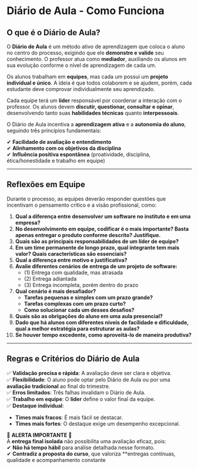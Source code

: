 # **Diário de Aula - Como Funciona**

## **O que é o Diário de Aula?**
O **Diário de Aula** é um método ativo de aprendizagem que coloca o aluno no centro do processo, exigindo que ele **demonstre e valide** seu conhecimento. O professor atua como **mediador**, auxiliando os alunos em sua evolução conforme o nível de aprendizagem de cada um.

Os alunos trabalham em **equipes**, mas cada um possui um **projeto individual e único**. A ideia é que todos colaborem e se ajudem, porém, cada estudante deve comprovar individualmente seu aprendizado.

Cada equipe terá um **líder** responsável por coordenar a interação com o professor. Os alunos devem **discutir, questionar, consultar e opinar**, desenvolvendo tanto suas **habilidades técnicas** quanto **interpessoais**.

O Diário de Aula incentiva a **aprendizagem ativa** e a **autonomia do aluno**, seguindo três princípios fundamentais:

✔ **Facilidade de avaliação e entendimento**  
✔ **Alinhamento com os objetivos da disciplina**  
✔ **Influência positiva espontânea** (proatividade, disciplina, ética/honestidade e trabalho em equipe)  

---

## **Reflexões em Equipe**
Durante o processo, as equipes deverão responder questões que incentivam o pensamento crítico e a visão profissional, como:

1. **Qual a diferença entre desenvolver um software no instituto e em uma empresa?**
2. **No desenvolvimento em equipe, codificar é o mais importante? Basta apenas entregar o produto conforme descrito? Justifique.**
3. **Quais são as principais responsabilidades de um líder de equipe?**
4. **Em um time permanente de longo prazo, qual integrante tem mais valor? Quais características são essenciais?**
5. **Qual a diferença entre motivo e justificativa?**
6. **Avalie diferentes cenários de entrega de um projeto de software:**
   - (1) Entrega com qualidade, mas atrasada
   - (2) Entrega adiantada
   - (3) Entrega incompleta, porém dentro do prazo
7. **Qual cenário é mais desafiador?**
   - **Tarefas pequenas e simples com um prazo grande?**
   - **Tarefas complexas com um prazo curto?**
   - **Como solucionar cada um desses desafios?**
8. **Quais são as obrigações do aluno em uma aula presencial?**
9. **Dado que há alunos com diferentes níveis de facilidade e dificuldade, qual a melhor estratégia para estruturar as aulas?**
10. **Se houver tempo excedente, como aproveitá-lo de maneira produtiva?**

---

## **Regras e Critérios do Diário de Aula**
✅ **Validação precisa e rápida**: A avaliação deve ser clara e objetiva.  
✅ **Flexibilidade**: O aluno pode optar pelo Diário de Aula ou por uma **avaliação tradicional** ao final do trimestre.  
✅ **Erros limitados**: Três falhas invalidam o Diário de Aula.  
✅ **Trabalho em equipe**: O **líder** define o valor final da equipe.  
✅ **Destaque individual**:  
   - **Times mais fracos**: É mais fácil se destacar.  
   - **Times mais fortes**: O destaque exige um desempenho excepcional.  

🚨 **ALERTA IMPORTANTE** 🚨  
A **entrega final isolada** não possibilita uma avaliação eficaz, pois:  
✔ **Não há tempo hábil** para análise detalhada nesse formato.  
✔ **Contradiz a proposta do curso**, que valoriza **entregas contínuas, qualidade e acompanhamento constante
